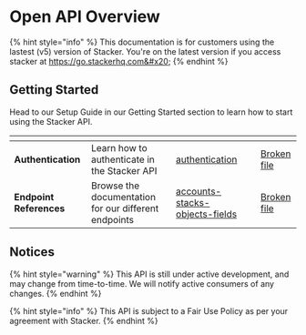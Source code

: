 # Open API Overview

{% hint style="info" %}
This documentation is for customers using the lastest (v5) version of Stacker. You're on the latest version if you access stacker at <https://go.stackerhq.com&#x20>;
{% endhint %}

## Getting Started <a href="#getting-started" id="getting-started"></a>

Head to our Setup Guide in our Getting Started section to learn how to start using the Stacker API.

<table data-card-size="large" data-view="cards"><thead><tr><th></th><th></th><th data-hidden data-card-target data-type="content-ref"></th><th data-hidden></th><th data-hidden data-card-cover data-type="files"></th></tr></thead><tbody><tr><td><strong>Authentication</strong></td><td>Learn how to authenticate in the Stacker API</td><td><a href="open-api-overview/authentication">authentication</a></td><td></td><td><a href="broken-reference">Broken file</a></td></tr><tr><td><strong>Endpoint References</strong></td><td>Browse the documentation for our different endpoints</td><td><a href="open-api-overview/accounts-stacks-objects-fields">accounts-stacks-objects-fields</a></td><td></td><td><a href="broken-reference">Broken file</a></td></tr></tbody></table>

## Notices

{% hint style="warning" %}
This API is still under active development, and may change from time-to-time. We will notify active consumers of any changes.
{% endhint %}

{% hint style="info" %}
This API is subject to a Fair Use Policy as per your agreement with Stacker.
{% endhint %}
